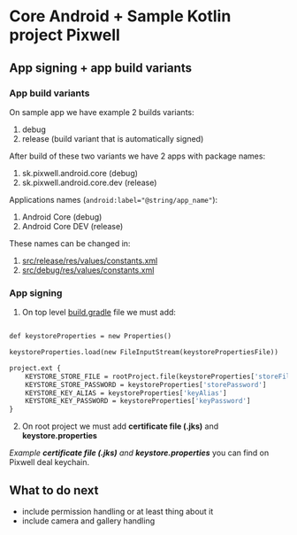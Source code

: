 # Core Android + Sample Kotlin project Pixwell

## App signing + app build variants
### App build variants
On sample app we have example 2 builds variants:
1. debug
2. release (build variant that is automatically signed)

After build of these two variants we have 2 apps with package names:
1. sk.pixwell.android.core (debug)
2. sk.pixwell.android.core.dev (release)

Applications names (`android:label="@string/app_name"`):
1. Android Core (debug)
2. Android Core DEV (release)

These names can be changed in:
1. [src/release/res/values/constants.xml](sample/src/release/res/values/constants.xml)
2. [src/debug/res/values/constants.xml](sample/src/release/res/values/constants.xml)

### App signing
1. On top level [build.gradle]() file we must add:
```def keystorePropertiesFile = rootProject.file("keystore.properties")

def keystoreProperties = new Properties()

keystoreProperties.load(new FileInputStream(keystorePropertiesFile))

project.ext {
    KEYSTORE_STORE_FILE = rootProject.file(keystoreProperties['storeFile'])
    KEYSTORE_STORE_PASSWORD = keystoreProperties['storePassword']
    KEYSTORE_KEY_ALIAS = keystoreProperties['keyAlias']
    KEYSTORE_KEY_PASSWORD = keystoreProperties['keyPassword']
} 
```
2. On root project we must add **certificate file (.jks)** and **keystore.properties**

*Example **certificate file (.jks)** and **keystore.properties*** you can find on Pixwell deal keychain.

## What to do next
* include permission handling or at least thing about it
* include camera and gallery handling 
